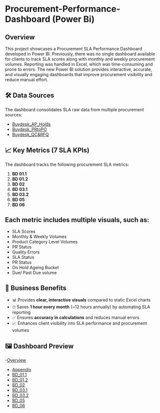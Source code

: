 # Procurement-Performance-Dashboard (Power Bi)
## Overview
This project showcases a Procurement SLA Performance Dashboard developed in Power BI. Previously, there was no single dashboard available for clients to track SLA scores along with monthly and weekly procurement volumes. Reporting was handled in Excel, which was time-consuming and prone to errors. The new Power BI solution provides interactive, accurate, and visually engaging dashboards that improve procurement visibility and reduce manual effort.

## 🛠 Data Sources
The dashboard consolidates SLA raw data from multiple procurement sources:
- <a href = "https://github.com/amitabhkarn/Procurement-Performance-Dashboard/blob/main/Buydesk%20AP%20Holds.xlsx">Buydesk_AP_Holds</a>
- <a href = "https://github.com/amitabhkarn/Procurement-Performance-Dashboard/blob/main/Buydesk%20Data%202023.xlsx">Buydesk_PRtoPO</a>
- <a href = "https://github.com/amitabhkarn/Procurement-Performance-Dashboard/blob/main/Buydesk_QC%26RFQ.xlsx">Buydesk_QC&RFQ</a>

## 📈 Key Metrics (7 SLA KPIs)
The dashboard tracks the following procurement SLA metrics:
1. **BD 01.1**  
2. **BD 01.2**  
3. **BD 02**  
4. **BD 03.1**  
5. **BD 03.2**  
6. **BD 05**  
7. **BD 06**

## Each metric includes multiple visuals, such as:
- SLA Scores  
- Monthly & Weekly Volumes  
- Product Category Level Volumes  
- PR Status  
- Quality Errors  
- SLA Status
- PR Status
- On Hold Ageing Bucket
- Due/ Past Due volume

## 🚀 Business Benefits
- 📊 Provides **clear, interactive visuals** compared to static Excel charts  
- ⏱ Saves **1 hour every month** (~12 hours annually) by automating SLA reporting  
- ✅ Ensures **accuracy in calculations** and reduces manual errors  
- 📈 Enhances client visibility into SLA performance and procurement volumes

## 🖼 Dashboard Preview
-<a href = "https://github.com/amitabhkarn/Procurement-Performance-Dashboard/blob/main/Overview.png">Overview</a>
- <a href = "https://github.com/amitabhkarn/Procurement-Performance-Dashboard/blob/main/Appendix.png">Appendix</a>
-	<a href = "https://github.com/amitabhkarn/Procurement-Performance-Dashboard/blob/main/BD%2001.1.png" >BD_01.1</a>
-	<a href = "https://github.com/amitabhkarn/Procurement-Performance-Dashboard/blob/main/BD%2001.2.png" >BD_01.2</a>
-	<a href = "https://github.com/amitabhkarn/Procurement-Performance-Dashboard/blob/main/BD%2002.png" >BD_02</a>
-	<a href = "https://github.com/amitabhkarn/Procurement-Performance-Dashboard/blob/main/BD%2003.1.png" >BD_03.1</a>
-	<a href = "https://github.com/amitabhkarn/Procurement-Performance-Dashboard/blob/main/BD%2003.2.png" >BD_03.2</a>
-	<a href = "https://github.com/amitabhkarn/Procurement-Performance-Dashboard/blob/main/BD%2005.png" >BD_05</a>
-	<a href = "https://github.com/amitabhkarn/Procurement-Performance-Dashboard/blob/main/BD%2006.png" >BD_06</a>





